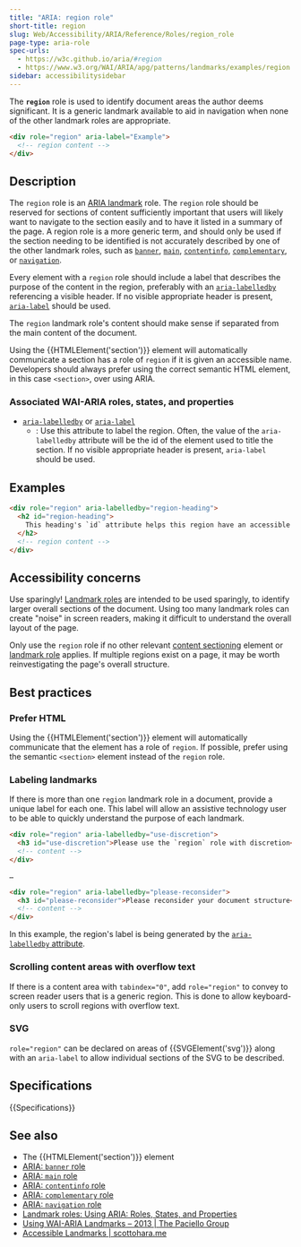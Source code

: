 ```yaml
---
title: "ARIA: region role"
short-title: region
slug: Web/Accessibility/ARIA/Reference/Roles/region_role
page-type: aria-role
spec-urls:
  - https://w3c.github.io/aria/#region
  - https://www.w3.org/WAI/ARIA/apg/patterns/landmarks/examples/region.html
sidebar: accessibilitysidebar
---
```


The **`region`** role is used to identify document areas the author deems significant. It is a generic landmark available to aid in navigation when none of the other landmark roles are appropriate.

```html
<div role="region" aria-label="Example">
  <!-- region content -->
</div>
```

## Description

The `region` role is an [ARIA landmark](/en-US/docs/Web/Accessibility/ARIA/Reference/Roles#3._landmark_roles) role.
The `region` role should be reserved for sections of content sufficiently important that users will likely want to navigate to the section easily and to have it listed in a summary of the page. A region role is a more generic term, and should only be used if the section needing to be identified is not accurately described by one of the other landmark roles, such as [`banner`](/en-US/docs/Web/Accessibility/ARIA/Reference/Roles/banner_role), [`main`](/en-US/docs/Web/Accessibility/ARIA/Reference/Roles/main_role), [`contentinfo`](/en-US/docs/Web/Accessibility/ARIA/Reference/Roles/contentinfo_role), [`complementary`](/en-US/docs/Web/Accessibility/ARIA/Reference/Roles/complementary_role), or [`navigation`](/en-US/docs/Web/Accessibility/ARIA/Reference/Roles/navigation_role).

Every element with a `region` role should include a label that describes the purpose of the content in the region, preferably with an [`aria-labelledby`](/en-US/docs/Web/Accessibility/ARIA/Reference/Attributes/aria-labelledby) referencing a visible header. If no visible appropriate header is present, [`aria-label`](/en-US/docs/Web/Accessibility/ARIA/Reference/Attributes/aria-label) should be used.

The `region` landmark role's content should make sense if separated from the main content of the document.

Using the {{HTMLElement('section')}} element will automatically communicate a section has a role of `region` if it is given an accessible name. Developers should always prefer using the correct semantic HTML element, in this case `<section>`, over using ARIA.

### Associated WAI-ARIA roles, states, and properties

- [`aria-labelledby`](/en-US/docs/Web/Accessibility/ARIA/Reference/Attributes/aria-labelledby) or [`aria-label`](/en-US/docs/Web/Accessibility/ARIA/Reference/Attributes/aria-label)
  - : Use this attribute to label the region. Often, the value of the `aria-labelledby` attribute will be the id of the element used to title the section. If no visible appropriate header is present, `aria-label` should be used.

## Examples

```html
<div role="region" aria-labelledby="region-heading">
  <h2 id="region-heading">
    This heading's `id` attribute helps this region have an accessible name
  </h2>
  <!-- region content -->
</div>
```

## Accessibility concerns

Use sparingly! [Landmark roles](/en-US/docs/Web/Accessibility/ARIA/Reference/Roles#3._landmark_roles) are intended to be used sparingly, to identify larger overall sections of the document. Using too many landmark roles can create "noise" in screen readers, making it difficult to understand the overall layout of the page.

Only use the `region` role if no other relevant [content sectioning](/en-US/docs/Web/HTML/Reference/Elements#content_sectioning) element or [landmark role](/en-US/docs/Web/Accessibility/ARIA/Reference/Roles#3._landmark_roles) applies. If multiple regions exist on a page, it may be worth reinvestigating the page's overall structure.

## Best practices

### Prefer HTML

Using the {{HTMLElement('section')}} element will automatically communicate that the element has a role of `region`. If possible, prefer using the semantic `<section>` element instead of the `region` role.

### Labeling landmarks

If there is more than one `region` landmark role in a document, provide a unique label for each one. This label will allow an assistive technology user to be able to quickly understand the purpose of each landmark.

```html
<div role="region" aria-labelledby="use-discretion">
  <h3 id="use-discretion">Please use the `region` role with discretion</h3>
  <!-- content -->
</div>

…

<div role="region" aria-labelledby="please-reconsider">
  <h3 id="please-reconsider">Please reconsider your document structure</h3>
  <!-- content -->
</div>
```

In this example, the region's label is being generated by the [`aria-labelledby` attribute](/en-US/docs/Web/Accessibility/ARIA/Reference/Attributes/aria-labelledby).

### Scrolling content areas with overflow text

If there is a content area with `tabindex="0"`, add `role="region"` to convey to screen reader users that is a generic region. This is done to allow keyboard-only users to scroll regions with overflow text.

### SVG

`role="region"` can be declared on areas of {{SVGElement('svg')}} along with an `aria-label` to allow individual sections of the SVG to be described.

## Specifications

{{Specifications}}

## See also

- The {{HTMLElement('section')}} element
- [ARIA: `banner` role](/en-US/docs/Web/Accessibility/ARIA/Reference/Roles/banner_role)
- [ARIA: `main` role](/en-US/docs/Web/Accessibility/ARIA/Reference/Roles/main_role)
- [ARIA: `contentinfo` role](/en-US/docs/Web/Accessibility/ARIA/Reference/Roles/contentinfo_role)
- [ARIA: `complementary` role](/en-US/docs/Web/Accessibility/ARIA/Reference/Roles/complementary_role)
- [ARIA: `navigation` role](/en-US/docs/Web/Accessibility/ARIA/Reference/Roles/navigation_role)
- [Landmark roles: Using ARIA: Roles, States, and Properties](/en-US/docs/Web/Accessibility/ARIA/Guides/Techniques#landmark_roles)
- [Using WAI-ARIA Landmarks – 2013 | The Paciello Group](https://www.tpgi.com/using-wai-aria-landmarks-2013/)
- [Accessible Landmarks | scottohara.me](https://www.scottohara.me/blog/2018/03/03/landmarks.html)
